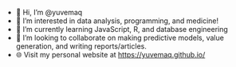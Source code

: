 - 👋 Hi, I’m @yuvemaq
- 👀 I’m interested in data analysis, programming, and medicine!
- 🌱 I’m currently learning JavaScript, R, and database engineering
- 💞️ I’m looking to collaborate on making predictive models, value generation, and writing reports/articles. 
- 🌐 Visit my personal website at https://yuvemaq.github.io/

<!---
yuvemaq/yuvemaq is a ✨ special ✨ repository because its `README.md` (this file) appears on your GitHub profile.
You can click the Preview link to take a look at your changes.
--->
